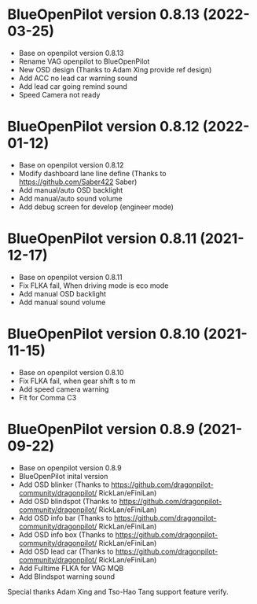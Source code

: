 BlueOpenPilot version 0.8.13 (2022-03-25)
========================
 * Base on openpilot version 0.8.13
 * Rename VAG openpilot to BlueOpenPilot
 * New OSD design (Thanks to Adam Xing provide ref design)
 * Add ACC no lead car warning sound 
 * Add lead car going remind sound
 * Speed Camera not ready

BlueOpenPilot version 0.8.12 (2022-01-12)
========================
 * Base on openpilot version 0.8.12
 * Modify dashboard lane line define (Thanks to https://github.com/Saber422 Saber)
 * Add manual/auto OSD backlight
 * Add manual/auto sound volume
 * Add debug screen for develop (engineer mode)

BlueOpenPilot version 0.8.11 (2021-12-17)
========================
 * Base on openpilot version 0.8.11
 * Fix FLKA fail, When driving mode is eco mode
 * Add manual OSD backlight
 * Add manual sound volume

BlueOpenPilot version 0.8.10 (2021-11-15)
========================
 * Base on openpilot version 0.8.10
 * Fix FLKA fail, when gear shift s to m
 * Add speed camera warning
 * Fit for Comma C3

BlueOpenPilot version 0.8.9 (2021-09-22)
========================
 * Base on openpilot version 0.8.9
 * BlueOpenPilot inital version
 * Add OSD blinker (Thanks to https://github.com/dragonpilot-community/dragonpilot/ RickLan/eFiniLan)
 * Add OSD blindspot (Thanks to https://github.com/dragonpilot-community/dragonpilot/ RickLan/eFiniLan)
 * Add OSD info bar (Thanks to https://github.com/dragonpilot-community/dragonpilot/ RickLan/eFiniLan)
 * Add OSD info box (Thanks to https://github.com/dragonpilot-community/dragonpilot/ RickLan/eFiniLan)
 * Add OSD lead car (Thanks to https://github.com/dragonpilot-community/dragonpilot/ RickLan/eFiniLan)
 * Add Fulltime FLKA for VAG MQB
 * Add Blindspot warning sound

Special thanks Adam Xing and Tso-Hao Tang support feature verify.